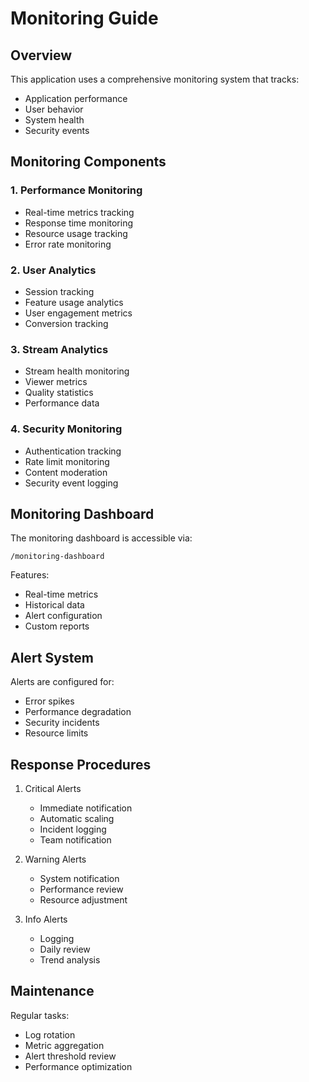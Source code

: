 # Monitoring Guide

## Overview

This application uses a comprehensive monitoring system that tracks:
- Application performance
- User behavior
- System health
- Security events

## Monitoring Components

### 1. Performance Monitoring
- Real-time metrics tracking
- Response time monitoring
- Resource usage tracking
- Error rate monitoring

### 2. User Analytics
- Session tracking
- Feature usage analytics
- User engagement metrics
- Conversion tracking

### 3. Stream Analytics
- Stream health monitoring
- Viewer metrics
- Quality statistics
- Performance data

### 4. Security Monitoring
- Authentication tracking
- Rate limit monitoring
- Content moderation
- Security event logging

## Monitoring Dashboard

The monitoring dashboard is accessible via:
```
/monitoring-dashboard
```

Features:
- Real-time metrics
- Historical data
- Alert configuration
- Custom reports

## Alert System

Alerts are configured for:
- Error spikes
- Performance degradation
- Security incidents
- Resource limits

## Response Procedures

1. Critical Alerts
   - Immediate notification
   - Automatic scaling
   - Incident logging
   - Team notification

2. Warning Alerts
   - System notification
   - Performance review
   - Resource adjustment

3. Info Alerts
   - Logging
   - Daily review
   - Trend analysis

## Maintenance

Regular tasks:
- Log rotation
- Metric aggregation
- Alert threshold review
- Performance optimization